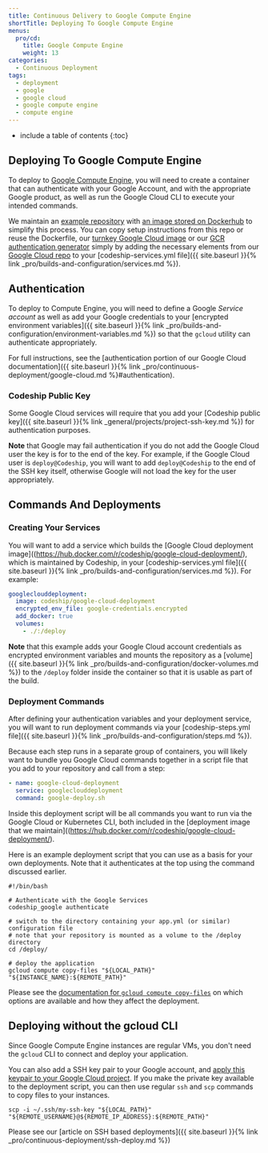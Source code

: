 ```yaml
---
title: Continuous Delivery to Google Compute Engine
shortTitle: Deploying To Google Compute Engine
menus:
  pro/cd:
    title: Google Compute Engine
    weight: 13
categories:
  - Continuous Deployment        
tags:
  - deployment
  - google
  - google cloud
  - google compute engine
  - compute engine
---
```


* include a table of contents
{:toc}

## Deploying To Google Compute Engine

To deploy to [Google Compute Engine](https://cloud.google.com/compute/), you will need to create a container that can authenticate with your Google Account, and with the appropriate Google product, as well as run the Google Cloud CLI to execute your intended commands.

We maintain an [example repository](https://github.com/codeship-library/google-cloud-deployment) with [an image stored on Dockerhub](https://hub.docker.com/r/codeship/google-cloud-deployment/) to simplify this process. You can copy setup instructions from this repo or reuse the Dockerfile, our [turnkey Google Cloud image](https://hub.docker.com/r/codeship/google-cloud-deployment/) or our [GCR authentication generator](https://hub.docker.com/r/codeship/gcr-dockercfg-generator/) simply by adding the necessary elements from our [Google Cloud repo](https://github.com/codeship-library/google-cloud-deployment) to your [codeship-services.yml file]({{ site.baseurl }}{% link _pro/builds-and-configuration/services.md %}).

## Authentication

To deploy to Compute Engine, you will need to define a Google _Service account_ as well as add your Google credentials to your [encrypted environment variables]({{ site.baseurl }}{% link _pro/builds-and-configuration/environment-variables.md %}) so that the `gcloud` utility can authenticate appropriately.

For full instructions, see the [authentication portion of our Google Cloud documentation]({{ site.baseurl }}{% link _pro/continuous-deployment/google-cloud.md %}#authentication).

### Codeship Public Key

Some Google Cloud services will require that you add your [Codeship public key]({{ site.baseurl }}{% link _general/projects/project-ssh-key.md %}) for authentication purposes.

**Note** that Google may fail authentication if you do not add the Google Cloud user the key is for to the end of the key. For example, if the Google Cloud user is `deploy@Codeship`, you will want to add `deploy@Codeship` to the end of the SSH key itself, otherwise Google will not load the key for the user appropriately.

## Commands And Deployments

### Creating Your Services

You will want to add a service which builds the [Google Cloud deployment image]((https://hub.docker.com/r/codeship/google-cloud-deployment/), which is maintained by Codeship, in your [codeship-services.yml file]({{ site.baseurl }}{% link _pro/builds-and-configuration/services.md %}). For example:

```yaml
googleclouddeployment:
  image: codeship/google-cloud-deployment
  encrypted_env_file: google-credentials.encrypted
  add_docker: true
  volumes:
    - ./:/deploy
```

**Note** that this example adds your Google Cloud account credentials as encrypted environment variables and mounts the repository as a [volume]({{ site.baseurl }}{% link _pro/builds-and-configuration/docker-volumes.md %}) to the `/deploy` folder inside the container so that it is usable as part of the build.

### Deployment Commands

After defining your authentication variables and your deployment service, you will want to run deployment commands via your [codeship-steps.yml file]({{ site.baseurl }}{% link _pro/builds-and-configuration/steps.md %}).

Because each step runs in a separate group of containers, you will likely want to bundle you Google Cloud commands together in a script file that you add to your repository and call from a step:

```yaml
- name: google-cloud-deployment
  service: googleclouddeployment
  command: google-deploy.sh
```

Inside this deployment script will be all commands you want to run via the Google Cloud or Kubernetes CLI, both included in the [deployment image that we maintain]((https://hub.docker.com/r/codeship/google-cloud-deployment/).

Here is an example deployment script that you can use as a basis for your own deployments. Note that it authenticates at the top using the command discussed earlier.

```shell
#!/bin/bash

# Authenticate with the Google Services
codeship_google authenticate

# switch to the directory containing your app.yml (or similar) configuration file
# note that your repository is mounted as a volume to the /deploy directory
cd /deploy/

# deploy the application
gcloud compute copy-files "${LOCAL_PATH}" "${INSTANCE_NAME}:${REMOTE_PATH}"
```

Please see the [documentation for `gcloud compute copy-files`](https://cloud.google.com/sdk/gcloud/reference/compute/copy-files) on which options are available and how they affect the deployment.

## Deploying without the gcloud CLI

Since Google Compute Engine instances are regular VMs, you don't need the `gcloud` CLI to connect and deploy your application.

You can also add a SSH key pair to your Google account, and [apply this keypair to your Google Cloud project](https://cloud.google.com/compute/docs/instances/connecting-to-instance#generatesshkeypair). If you make the private key available to the deployment script, you can then use regular `ssh` and `scp` commands to copy files to your instances.

```shell
scp -i ~/.ssh/my-ssh-key "${LOCAL_PATH}" "${REMOTE_USERNAME}@${REMOTE_IP_ADDRESS}:${REMOTE_PATH}"
```

Please see our [article on SSH based deployments]({{ site.baseurl }}{% link _pro/continuous-deployment/ssh-deploy.md %})
